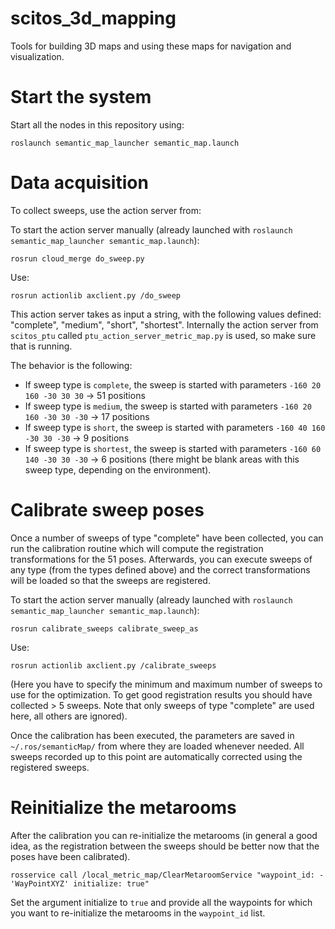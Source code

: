 scitos_3d_mapping
=================

Tools for building 3D maps and using these maps for navigation and visualization.

Start the system
=================
Start all the nodes in this repository using:

```roslaunch semantic_map_launcher semantic_map.launch```


Data acquisition
=================

To collect sweeps, use the action server from:

To start the action server manually (already launched with `roslaunch semantic_map_launcher semantic_map.launch`):

```rosrun cloud_merge do_sweep.py```

Use:

```rosrun actionlib axclient.py /do_sweep```

This action server takes as input a string, with the following values defined: "complete", "medium", "short", "shortest". Internally the action server from `scitos_ptu` called `ptu_action_server_metric_map.py` is used, so make sure that is running. 

The behavior is the following:
* If sweep type is `complete`, the sweep is started with parameters `-160 20 160 -30 30 30` -> 51 positions
* If sweep type is `medium`, the sweep is started with parameters `-160 20 160 -30 30 -30` -> 17 positions
* If sweep type is `short`, the sweep is started with parameters `-160 40 160 -30 30 -30` -> 9 positions
* If sweep type is `shortest`, the sweep is started with parameters `-160 60 140 -30 30 -30` -> 6 positions (there might be blank areas with this sweep type, depending on the environment).

Calibrate sweep poses
==========================
Once a number of sweeps of type "complete" have been collected, you can run the calibration routine which will compute the registration transformations for the 51 poses. Afterwards, you can execute sweeps of any type (from the types defined above) and the correct transformations will be loaded so that the sweeps are registered.

To start the action server manually (already launched with `roslaunch semantic_map_launcher semantic_map.launch`):

```rosrun calibrate_sweeps calibrate_sweep_as```

Use:

```rosrun actionlib axclient.py /calibrate_sweeps```

(Here you have to specify the minimum and maximum number of sweeps to use for the optimization. To get good registration results you should have collected > 5 sweeps. Note that only sweeps of type "complete" are used here, all others are ignored). 

Once the calibration has been executed, the parameters are saved in `~/.ros/semanticMap/` from where they are loaded whenever needed. All sweeps recorded up to this point are automatically corrected using the registered sweeps.

Reinitialize the metarooms
============================
After the calibration you can re-initialize the metarooms (in general a good idea, as the registration between the sweeps should be better now that the poses have been calibrated).

```rosservice call /local_metric_map/ClearMetaroomService "waypoint_id: - 'WayPointXYZ' initialize: true"```

Set the argument initialize to `true` and provide all the waypoints for which you want to re-initialize the metarooms in the `waypoint_id` list. 
